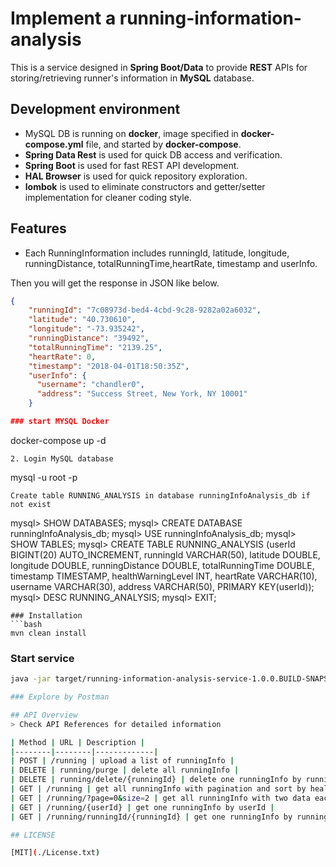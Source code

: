 # Implement a  running-information-analysis
This is a service designed in **Spring Boot/Data** to provide **REST** APIs for storing/retrieving runner's information in **MySQL** database.

## Development environment
- MySQL DB is running on **docker**, image specified in **docker-compose.yml** file, and started by **docker-compose**.
- **Spring Data Rest** is used for quick DB access and verification.
- **Spring Boot** is used for fast REST API development.
- **HAL Browser** is used for quick repository exploration.
- **lombok** is used to eliminate constructors and getter/setter implementation for cleaner coding style.

## Features
- Each RunningInformation includes runningId, latitude, longitude, runningDistance, totalRunningTime,heartRate, timestamp and userInfo.

Then you will get the response in JSON like below.
```json
{
    "runningId": "7c08973d-bed4-4cbd-9c28-9282a02a6032",
    "latitude": "40.730610",
    "longitude": "-73.935242",
    "runningDistance": "39492",
    "totalRunningTime": "2139.25",
    "heartRate": 0,
    "timestamp": "2018-04-01T18:50:35Z",
    "userInfo": {
      "username": "chandler0",
      "address": "Success Street, New York, NY 10001"
    }

### start MYSQL Docker
```
docker-compose up -d
```
2. Login MySQL database
```
mysql -u root -p
```
Create table RUNNING_ANALYSIS in database runningInfoAnalysis_db if not exist
```
mysql> SHOW DATABASES;
mysql> CREATE DATABASE runningInfoAnalysis_db;
mysql> USE runningInfoAnalysis_db;
mysql> SHOW TABLES;
mysql> CREATE TABLE RUNNING_ANALYSIS (userId BIGINT(20) AUTO_INCREMENT, runningId VARCHAR(50), latitude DOUBLE, longitude DOUBLE, runningDistance DOUBLE, totalRunningTime DOUBLE, timestamp TIMESTAMP, healthWarningLevel INT, heartRate VARCHAR(10), username VARCHAR(30), address VARCHAR(50), PRIMARY KEY(userId));
mysql> DESC RUNNING_ANALYSIS;
mysql> EXIT;
```
### Installation
```bash
mvn clean install
```
### Start service
```bash
java -jar target/running-information-analysis-service-1.0.0.BUILD-SNAPSHOT

### Explore by Postman

## API Overview
> Check API References for detailed information

| Method | URL | Description | 
|--------|--------|-------------|
| POST | /running | upload a list of runningInfo | 
| DELETE | running/purge | delete all runningInfo | 
| DELETE | running/delete/{runningId} | delete one runningInfo by runningId |
| GET | /running | get all runningInfo with pagination and sort by healthWarningLevel | 
| GET | /running/?page=0&size=2 | get all runningInfo with two data each page and sort by healthWarningLevel | 
| GET | /running/{userId} | get one runningInfo by userId | 
| GET | /running/runningId/{runningId} | get one runningInfo by runningId | 

## LICENSE

[MIT](./License.txt)
